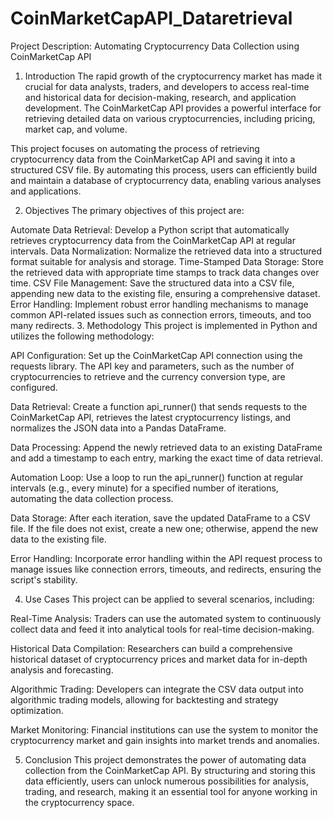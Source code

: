 # CoinMarketCapAPI_Dataretrieval

Project Description: Automating Cryptocurrency Data Collection using CoinMarketCap API
1. Introduction
The rapid growth of the cryptocurrency market has made it crucial for data analysts, traders, and developers to access real-time and historical data for decision-making, research, and application development. The CoinMarketCap API provides a powerful interface for retrieving detailed data on various cryptocurrencies, including pricing, market cap, and volume.

This project focuses on automating the process of retrieving cryptocurrency data from the CoinMarketCap API and saving it into a structured CSV file. By automating this process, users can efficiently build and maintain a database of cryptocurrency data, enabling various analyses and applications.

2. Objectives
The primary objectives of this project are:

Automate Data Retrieval: Develop a Python script that automatically retrieves cryptocurrency data from the CoinMarketCap API at regular intervals.
Data Normalization: Normalize the retrieved data into a structured format suitable for analysis and storage.
Time-Stamped Data Storage: Store the retrieved data with appropriate time stamps to track data changes over time.
CSV File Management: Save the structured data into a CSV file, appending new data to the existing file, ensuring a comprehensive dataset.
Error Handling: Implement robust error handling mechanisms to manage common API-related issues such as connection errors, timeouts, and too many redirects.
3. Methodology
This project is implemented in Python and utilizes the following methodology:

API Configuration: Set up the CoinMarketCap API connection using the requests library. The API key and parameters, such as the number of cryptocurrencies to retrieve and the currency conversion type, are configured.

Data Retrieval: Create a function api_runner() that sends requests to the CoinMarketCap API, retrieves the latest cryptocurrency listings, and normalizes the JSON data into a Pandas DataFrame.

Data Processing: Append the newly retrieved data to an existing DataFrame and add a timestamp to each entry, marking the exact time of data retrieval.

Automation Loop: Use a loop to run the api_runner() function at regular intervals (e.g., every minute) for a specified number of iterations, automating the data collection process.

Data Storage: After each iteration, save the updated DataFrame to a CSV file. If the file does not exist, create a new one; otherwise, append the new data to the existing file.

Error Handling: Incorporate error handling within the API request process to manage issues like connection errors, timeouts, and redirects, ensuring the script's stability.

4. Use Cases
This project can be applied to several scenarios, including:

Real-Time Analysis: Traders can use the automated system to continuously collect data and feed it into analytical tools for real-time decision-making.

Historical Data Compilation: Researchers can build a comprehensive historical dataset of cryptocurrency prices and market data for in-depth analysis and forecasting.

Algorithmic Trading: Developers can integrate the CSV data output into algorithmic trading models, allowing for backtesting and strategy optimization.

Market Monitoring: Financial institutions can use the system to monitor the cryptocurrency market and gain insights into market trends and anomalies.

5. Conclusion
This project demonstrates the power of automating data collection from the CoinMarketCap API. By structuring and storing this data efficiently, users can unlock numerous possibilities for analysis, trading, and research, making it an essential tool for anyone working in the cryptocurrency space.






